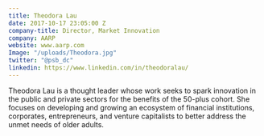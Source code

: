 ```yaml
---
title: Theodora Lau
date: 2017-10-17 23:05:00 Z
company-title: Director, Market Innovation
company: AARP
website: www.aarp.com
Image: "/uploads/Theodora.jpg"
twitter: "@psb_dc"
linkedin: https://www.linkedin.com/in/theodoralau/
---
```


Theodora Lau is a thought leader whose work seeks to spark innovation in the public and private sectors for the benefits of the 50-plus cohort. She focuses on developing and growing an ecosystem of financial institutions, corporates, entrepreneurs, and venture capitalists to better address the unmet needs of older adults.